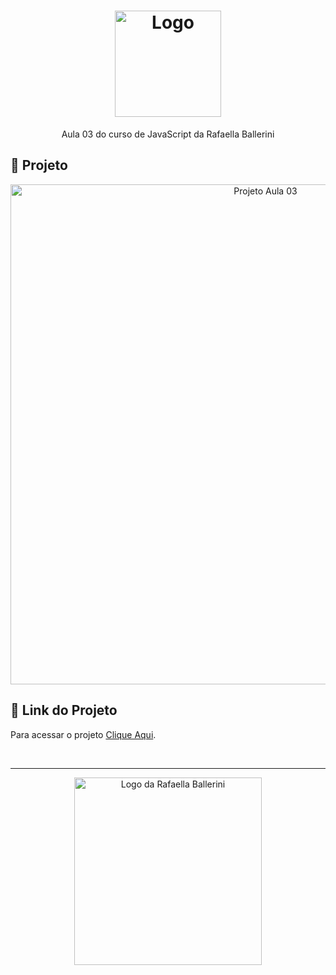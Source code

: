 <h1 align="center">
  <img alt="Logo" src="https://github.com/user-attachments/assets/9fc91351-f51e-4449-a610-b3cd6e17c6a9" width="170px">
</h1>

<p align="center">
  Aula 03 do curso de JavaScript da Rafaella Ballerini
</p>

## 📂 Projeto

<p align="center">
  <img alt="Projeto Aula 03" src="" width="800px">
</p>

## 🔗 Link do Projeto

Para acessar o projeto <a href="https://curso-js-ballerini-aula03.vercel.app/" target="_blank">Clique Aqui</a>.

<br>

---

<p align="center">
  <img alt="Logo da Rafaella Ballerini" src="https://github.com/user-attachments/assets/7508bdf8-41d5-4365-bd24-102f718fde8a" width="300px" />
</p>
